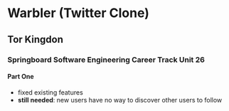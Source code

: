 # Warbler (Twitter Clone)
## Tor Kingdon
### Springboard Software Engineering Career Track Unit 26

#### Part One
 - fixed existing features
 - **still needed**: new users have no way to discover other users to follow